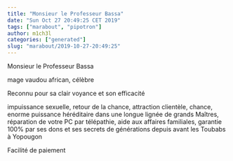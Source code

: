 ```yaml
---
title: "Monsieur le Professeur Bassa"
date: "Sun Oct 27 20:49:25 CET 2019"
tags: ["marabout", "pipotron"]
author: m1ch3l
categories: ["generated"]
slug: "marabout/2019-10-27-20:49:25"
---
```


Monsieur le Professeur Bassa

mage vaudou african, célèbre

Reconnu pour sa clair voyance et son efficacité

impuissance sexuelle, retour de la chance, attraction clientèle, chance, enorme puissance héréditaire dans une longue lignée de grands Maîtres, réparation de votre PC par télépathie, aide aux affaires familiales, garantie 100% par ses dons et ses secrets de générations depuis avant les Toubabs à Yopougon

Facilité de paiement
